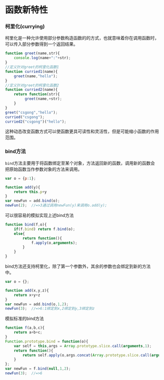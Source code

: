 # 函数新特性

### 柯里化(currying)
柯里化是一种允许使用部分参数构造函数的的方式，也就意味着你在调用函数时，可以传入部分参数得到一个返回结果。
```javascript
function greet(name,str){
    console.log(name+":"+str);
}
//定义针对greet的柯里化函数1
function curried1(name){
    greet(name,"hello");
}
//定义针对greet的柯里化函数2
function curried2(name){
    return function(str){
         greet(name,+str);
    }
}
greet("csgong","hello");
curried("csgong");
curried2("csgong")("hello");
```
这种动态改变函数方式可以使函数更具可读性和灵活性，但是可能缩小函数的作用范围。
### bind方法
`bind`方法主要用于将函数绑定至某个对象，方法返回新的函数，调用新的函数会把原始函数当作参数对象的方法来调用。
```javascript
var o = {p:1};

function add(y){
    return this.p+y
}
var newFun = add.bind(o);
newFun(2);  //=>3通过调用newFun(y)来调用o.add(y);
```
可以很容易的模拟实现上述bind方法
```javascript
function bind(f,o){
    if(f.bind) return f.bind(o);
    else{
        return function(){
            f.apply(o,arguments);
        }
    }
}
```
bind方法还支持柯里化，除了第一个参数外，其余的参数也会绑定到新的方法中。
```javascript
var o = {};

function add(x,y,z){
    return x+y+z
}
var newFun = add.bind(o,1,2);
newFun(3);  //=>6:1绑定到x,2绑定到y,3绑定到z
```
模拟标准的bind方法
```javascript
function f(a,b,c){
    return a+b+c;
}
Function.prototype.bind = function(o){
    var self = this,args = Array.prototype.slice.call(arguments,1);
    return function(){
        return self.apply(o,args.concat(Array.prototype.slice.call(arguments,0)));
    }
};
var newFun = f.bind(null,1,2);
newFun(3);  //=>6
```